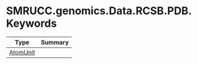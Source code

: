 ﻿
# SMRUCC.genomics.Data.RCSB.PDB.Keywords

|Type|Summary|
|----|-------|
|[AtomUnit](./AtomUnit.md)||

